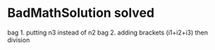 # BadMathSolution solved
bag 1. putting n3 instead of n2
bag 2. adding brackets (i1+i2+i3) then division
